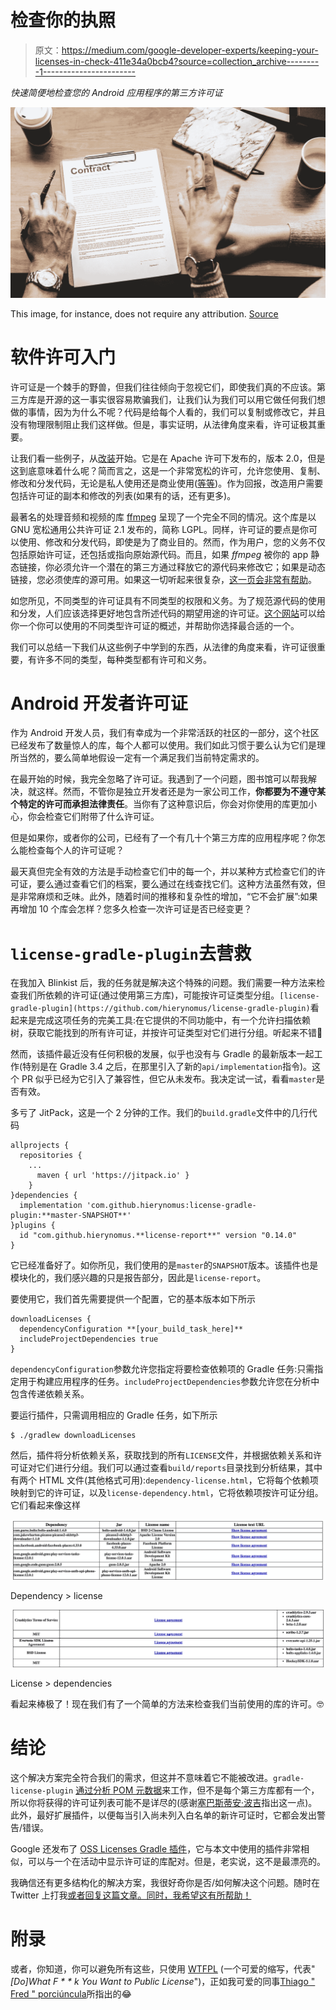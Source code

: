 # 检查你的执照

> 原文：<https://medium.com/google-developer-experts/keeping-your-licenses-in-check-411e34a0bcb4?source=collection_archive---------1----------------------->

*快速简便地检查您的 Android 应用程序的第三方许可证*

![](img/171de8928c7bd0ac0934a0b8fea9a3ad.png)

This image, for instance, does not require any attribution. [Source](https://www.pexels.com/photo/person-holding-pen-in-front-of-contract-1076815/)

# 软件许可入门

许可证是一个棘手的野兽，但我们往往倾向于忽视它们，即使我们真的不应该。第三方库是开源的这一事实很容易欺骗我们，让我们认为我们可以用它做任何我们想做的事情，因为为什么不呢？代码是给每个人看的，我们可以复制或修改它，并且没有物理限制阻止我们这样做。但是，事实证明，从法律角度来看，许可证极其重要。

让我们看一些例子，从[改装](https://github.com/square/retrofit)开始。它是在 Apache 许可下发布的，版本 2.0，但是这到底意味着什么呢？简而言之，这是一个非常宽松的许可，允许您使用、复制、修改和分发代码，无论是私人使用还是商业使用([等等](https://tldrlegal.com/license/apache-license-2.0-(apache-2.0)))。作为回报，改造用户需要包括许可证的副本和修改的列表(如果有的话，还有更多)。

最著名的处理音频和视频的库 [ffmpeg](https://www.ffmpeg.org) 呈现了一个完全不同的情况。这个库是以 GNU 宽松通用公共许可证 2.1 发布的，简称 LGPL。同样，许可证的要点是你可以使用、修改和分发代码，即使是为了商业目的。然而，作为用户，您的义务不仅包括原始许可证，还包括或指向原始源代码。而且，如果 *ffmpeg* 被你的 app 静态链接，你必须允许一个潜在的第三方通过释放它的源代码来修改它；如果是动态链接，您必须使库的源可用。如果这一切听起来很复杂，[这一页会非常有帮助](https://tldrlegal.com/license/gnu-lesser-general-public-license-v2.1-(lgpl-2.1))。

如您所见，不同类型的许可证具有不同类型的权限和义务。为了规范源代码的使用和分发，人们应该选择更好地包含所述代码的期望用途的许可证。[这个网站](https://choosealicense.com/)可以给你一个你可以使用的不同类型许可证的概述，并帮助你选择最合适的一个。

我们可以总结一下我们从这些例子中学到的东西，从法律的角度来看，许可证很重要，有许多不同的类型，每种类型都有许可和义务。

# Android 开发者许可证

作为 Android 开发人员，我们有幸成为一个非常活跃的社区的一部分，这个社区已经发布了数量惊人的库，每个人都可以使用。我们如此习惯于要么认为它们是理所当然的，要么简单地假设一定有一个满足我们当前特定需求的。

在最开始的时候，我完全忽略了许可证。我遇到了一个问题，图书馆可以帮我解决，就这样。然而，不管你是独立开发者还是为一家公司工作，**你都要为不遵守某个特定的许可而承担法律责任**。当你有了这种意识后，你会对你使用的库更加小心，你会检查它们附带了什么许可证。

但是如果你，或者你的公司，已经有了一个有几十个第三方库的应用程序呢？你怎么能检查每个人的许可证呢？

最天真但完全有效的方法是手动检查它们中的每一个，并以某种方式检查它们的许可证，要么通过查看它们的档案，要么通过在线查找它们。这种方法虽然有效，但是非常麻烦和乏味。此外，随着时间的推移和复杂性的增加，“它不会扩展”:如果再增加 10 个库会怎样？您多久检查一次许可证是否已经变更？

# `license-gradle-plugin`去营救

在我加入 Blinkist 后，我的任务就是解决这个特殊的问题。我们需要一种方法来检查我们所依赖的许可证(通过使用第三方库)，可能按许可证类型分组。`[license-gradle-plugin](https://github.com/hierynomus/license-gradle-plugin)`看起来是完成这项任务的完美工具:在它提供的不同功能中，有一个允许扫描依赖树，获取它能找到的所有许可证，并按许可证类型对它们进行分组。听起来不错🎉

然而，该插件最近没有任何积极的发展，似乎也没有与 Gradle 的最新版本一起工作(特别是在 Gradle 3.4 之后，在那里引入了新的`api/implementation`指令)。这个 PR 似乎已经为它引入了兼容性，但它从未发布。我决定试一试，看看`master`是否有效。

多亏了 JitPack，这是一个 2 分钟的工作。我们的`build.gradle`文件中的几行代码

```
allprojects {
  repositories {
    ...
      maven { url 'https://jitpack.io' }
    }
}dependencies {
  implementation 'com.github.hierynomus:license-gradle-plugin:**master-SNAPSHOT**'
}plugins {
  id "com.github.hierynomus.**license-report**" version "0.14.0"
}
```

它已经准备好了。如你所见，我们使用的是`master`的`SNAPSHOT`版本。该插件也是模块化的，我们感兴趣的只是报告部分，因此是`license-report`。

要使用它，我们首先需要提供一个配置，它的基本版本如下所示

```
downloadLicenses {
  dependencyConfiguration **[your_build_task_here]**
  includeProjectDependencies true
}
```

`dependencyConfiguration`参数允许您指定将要检查依赖项的 Gradle 任务:只需指定用于构建应用程序的任务。`includeProjectDependencies`参数允许您在分析中包含传递依赖关系。

要运行插件，只需调用相应的 Gradle 任务，如下所示

```
$ ./gradlew downloadLicenses
```

然后，插件将分析依赖关系，获取找到的所有`LICENSE`文件，并根据依赖关系和许可证对它们进行分组。我们可以通过查看`build/reports`目录找到分析结果，其中有两个 HTML 文件(其他格式可用):`dependency-license.html`，它将每个依赖项映射到它的许可证，以及`license-dependency.html`，它将依赖项按许可证分组。它们看起来像这样

![](img/84749adc38fca7113d60dac173cc7729.png)

Dependency > license

![](img/e8761f83c64b719ed06abc519f557d32.png)

License > dependencies

看起来棒极了！现在我们有了一个简单的方法来检查我们当前使用的库的许可。🤓

# 结论

这个解决方案完全符合我们的需求，但这并不意味着它不能被改进。`gradle-license-plugin` [通过分析 POM 元数据](https://github.com/hierynomus/license-gradle-plugin/blob/master/src/main/groovy/nl/javadude/gradle/plugins/license/LicenseResolver.groovy)来工作，但不是每个第三方库都有一个，所以你将获得的许可证列表可能不是详尽的(感谢[塞巴斯蒂安·波吉](https://medium.com/u/9706138c9bfb?source=post_page-----411e34a0bcb4--------------------------------)指出这一点)。此外，最好扩展插件，以便每当引入尚未列入白名单的新许可证时，它都会发出警告/错误。

Google 还发布了 [OSS Licenses Gradle 插件](https://github.com/google/play-services-plugins/tree/master/oss-licenses-plugin)，它与本文中使用的插件非常相似，可以与一个在活动中显示许可证的库配对。但是，老实说，这不是最漂亮的。

我确信还有更多结构化的解决方案，我很好奇你是否/如何解决这个问题。随时在 Twitter 上打我[或者回复这篇文章。同时，我希望这有所帮助！](https://twitter.com/@rotxed)

# 附录

或者，你知道，你可以避免所有这些，只使用 [WTFPL](http://www.wtfpl.net/) (一个可爱的缩写，代表"*[Do]What F * * k You Want to Public License*")，正如我可爱的同事[Thiago " Fred " porciúncula](https://medium.com/u/99617bfaf07e?source=post_page-----411e34a0bcb4--------------------------------)所指出的😂